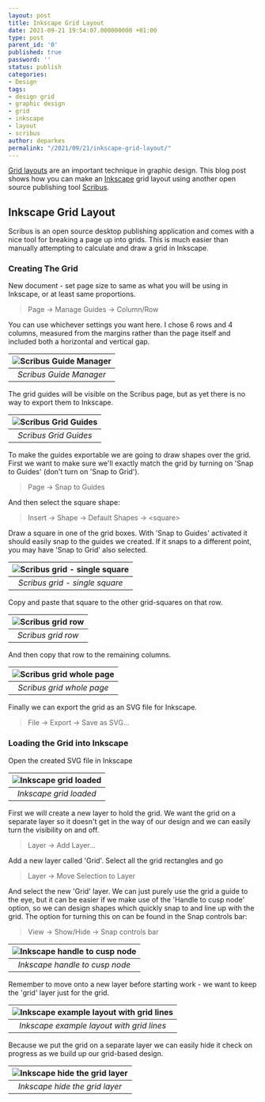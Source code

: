 ```yaml
---
layout: post
title: Inkscape Grid Layout
date: 2021-09-21 19:54:07.000000000 +01:00
type: post
parent_id: '0'
published: true
password: ''
status: publish
categories:
- Design
tags:
- design grid
- graphic design
- grid
- inkscape
- layout
- scribus
author: deparkes
permalink: "/2021/09/21/inkscape-grid-layout/"
---
```

<a href="https://www.canva.com/learn/grid-design/">Grid layouts</a> are an important technique in graphic design. This blog post shows how you can make an <a href="https://inkscape.org/">Inkscape</a> grid layout using another open source publishing tool <a href="https://www.scribus.net/">Scribus</a>.
<h2>Inkscape Grid Layout</h2>
Scribus is an open source desktop publishing application and comes with a nice tool for breaking a page up into grids. This is much easier than manually attempting to calculate and draw a grid in Inkscape.
<h3>Creating The Grid</h3>
New document - set page size to same as what you will be using in Inkscape, or at least same proportions.
<blockquote>Page -&gt; Manage Guides -&gt; Column/Row</blockquote>
You can use whichever settings you want here. I chose 6 rows and 4 columns, measured from the margins rather than the page itself and included both a horizontal and vertical gap.

| ![Scribus Guide Manager]({{site.baseurl}}/assets/2021/09/GuideManager.png) |
|:--:|
| *Scribus Guide Manager* |

The grid guides will be visible on the Scribus page, but as yet there is no way to export them to Inkscape.

| ![Scribus Grid Guides]({{site.baseurl}}/assets/2021/09/GridGuides-1024x546.png) |
|:--:|
| *Scribus Grid Guides* |

To make the guides exportable we are going to draw shapes over the grid. First we want to make sure we'll exactly match the grid by turning on 'Snap to Guides' (don't turn on 'Snap to Grid').
<blockquote>Page -&gt; Snap to Guides</blockquote>
And then select the square shape:
<blockquote>Insert -&gt; Shape -&gt; Default Shapes -&gt; &lt;square&gt;</blockquote>
Draw a square in one of the grid boxes. With 'Snap to Guides' activated it should easily snap to the guides we created. If it snaps to a different point, you may have 'Snap to Grid' also selected.

| ![Scribus grid - single square]({{site.baseurl}}/assets/2021/09/GridGuidesSquare-1024x546.png) |
|:--:|
| *Scribus grid - single square* |

Copy and paste that square to the other grid-squares on that row.

| ![Scribus grid row]({{site.baseurl}}/assets/2021/09/GridGuidesSquareRow-1024x546.png) |
|:--:|
| *Scribus grid row* |

And then copy that row to the remaining columns.

| ![Scribus grid whole page]({{site.baseurl}}/assets/2021/09/GridGuidesSquareWholePage-1024x546.png) |
|:--:|
| *Scribus grid whole page* |

Finally we can export the grid as an SVG file for Inkscape.
<blockquote>File -&gt; Export -&gt; Save as SVG...</blockquote>
<h3>Loading the Grid into Inkscape</h3>
Open the created SVG file in Inkscape

| ![Inkscape grid loaded]({{site.baseurl}}/assets/2021/09/GridExampleInkscape-1024x546.png) |
|:--:|
| *Inkscape grid loaded* |

First we will create a new layer to hold the grid. We want the grid on a separate layer so it doesn't get in the way of our design and we can easily turn the visibility on and off.
<blockquote>Layer -&gt; Add Layer...</blockquote>
Add a new layer called 'Grid'.
Select all the grid rectangles and go
<blockquote>Layer -&gt; Move Selection to Layer</blockquote>
And select the new 'Grid' layer.
We can just purely use the grid a guide to the eye, but it can be easier if we make use of the 'Handle to cusp node' option, so we can design shapes which quickly snap to and line up with the grid. The option for turning this on can be found in the Snap controls bar:
<blockquote>View -&gt; Show/Hide -&gt; Snap controls bar</blockquote>

| ![Inkscape handle to cusp node]({{site.baseurl}}/assets/2021/09/SnapToNodeCloseup.png) |
|:--:|
| *Inkscape handle to cusp node* |

Remember to move onto a new layer before starting work - we want to keep the 'grid' layer just for the grid.

| ![Inkscape example layout with grid lines]({{site.baseurl}}/assets/2021/09/SimpleGridUsageExample-1024x546.png) |
|:--:|
| *Inkscape example layout with grid lines* |

Because we put the grid on a separate layer we can easily hide it check on progress as we build up our grid-based design.

| ![Inkscape hide the grid layer]({{site.baseurl}}/assets/2021/09/HideTheGridLayer-1024x546.png) |
|:--:|
| *Inkscape hide the grid layer* |
